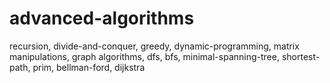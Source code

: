 # advanced-algorithms
recursion, divide-and-conquer, greedy, dynamic-programming, matrix manipulations, graph algorithms, dfs, bfs, minimal-spanning-tree, shortest-path, prim, bellman-ford, dijkstra  
